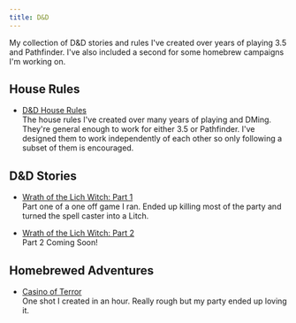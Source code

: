 ```yaml
---
title: D&D
---
```


<div class=article-list>

My collection of D&D stories and rules I've created over years of playing 3.5
and Pathfinder. I've also included a second for some homebrew campaigns I'm
working on.

## House Rules

- [D&D House Rules](/dnd/dnd-house-rules.html)  
The house rules I've created over many years of playing and DMing. They're
general enough to work for either 3.5 or Pathfinder. I've designed them to work
independently of each other so only following a subset of them is encouraged.

## D&D Stories

- [Wrath of the Lich Witch: Part 1](/blog/wrath-of-the-lich-witch-part-1.html)  
Part one of a one off game I ran. Ended up killing most of the party and turned the spell caster into a Litch.

- [Wrath of the Lich Witch: Part 2](/)  
Part 2 Coming Soon!

## Homebrewed Adventures

- [Casino of Terror](/dnd/casino-of-terror.html)  
One shot I created in an hour. Really rough but my party ended up loving it.

</div>
